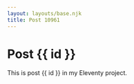 ```yaml
---
layout: layouts/base.njk
title: Post 10961
---
```


# Post {{ id }}

This is post {{ id }} in my Eleventy project.
